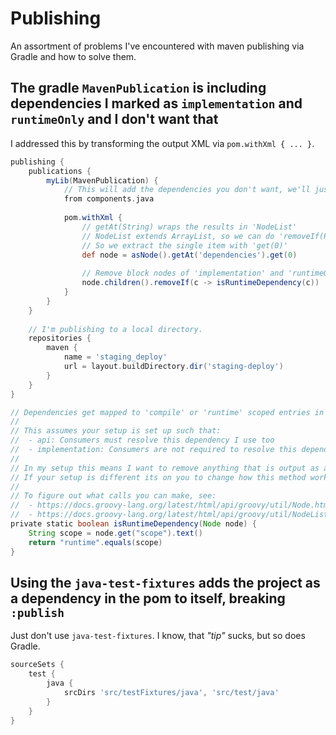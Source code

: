 # Publishing

An assortment of problems I've encountered with maven publishing via Gradle and how to solve them.

## The gradle `MavenPublication` is including dependencies I marked as `implementation` and `runtimeOnly` and I don't want that

I addressed this by transforming the output XML via `pom.withXml { ... }`.

```groovy
publishing {
    publications {
        myLib(MavenPublication) {
            // This will add the dependencies you don't want, we'll just transform the xml after the fact
            from components.java
            
            pom.withXml {
                // getAt(String) wraps the results in 'NodeList'
                // NodeList extends ArrayList, so we can do 'removeIf(Predicate<T>)'
                // So we extract the single item with 'get(0)'
                def node = asNode().getAt('dependencies').get(0)
                
                // Remove block nodes of 'implementation' and 'runtimeOnly' dependencies
                node.children().removeIf(c -> isRuntimeDependency(c))
            }
        }
    }
    
    // I'm publishing to a local directory.
    repositories {
        maven {
            name = 'staging_deploy'
            url = layout.buildDirectory.dir('staging-deploy')
        }
    }
}

// Dependencies get mapped to 'compile' or 'runtime' scoped entries in XML.
//
// This assumes your setup is set up such that:
//  - api: Consumers must resolve this dependency I use too
//  - implementation: Consumers are not required to resolve this dependency I use
//
// In my setup this means I want to remove anything that is output as a 'runtime' XML dependency.
// If your setup is different its on you to change how this method works.
// 
// To figure out what calls you can make, see:
//  - https://docs.groovy-lang.org/latest/html/api/groovy/util/Node.html
//  - https://docs.groovy-lang.org/latest/html/api/groovy/util/NodeList.html
private static boolean isRuntimeDependency(Node node) {
    String scope = node.get("scope").text()
    return "runtime".equals(scope)
}
```

## Using the `java-test-fixtures` adds the project as a dependency in the pom to itself, breaking `:publish`

Just don't use `java-test-fixtures`. I know, that _"tip"_ sucks, but so does Gradle.

```groovy
sourceSets {
    test {
        java {
            srcDirs 'src/testFixtures/java', 'src/test/java'
        }
    }
}
```
